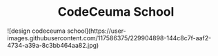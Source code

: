 <h1 align="center">CodeCeuma School</h1>
![design codeceuma school](https://user-images.githubusercontent.com/117586375/229904898-144c8c7f-aaf2-4734-a39a-8c3bb464aa82.jpg)
